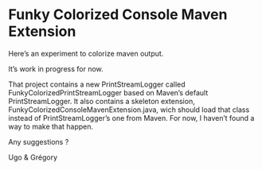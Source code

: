 Funky Colorized Console Maven Extension
=======================================

Here’s an experiment to colorize maven output.

It’s work in progress for now.

That project contains a new PrintStreamLogger called FunkyColorizedPrintStreamLogger based on Maven’s default PrintStreamLogger.
It also contains a skeleton extension, FunkyColorizedConsoleMavenExtension.java, wich should load that class instead of PrintStreamLogger’s one from Maven.
For now, I haven’t found a way to make that happen.

Any suggestions ?

Ugo & Grégory
